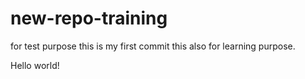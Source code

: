 # new-repo-training
for test purpose
this is my first commit 
this also for learning purpose.

Hello world!
